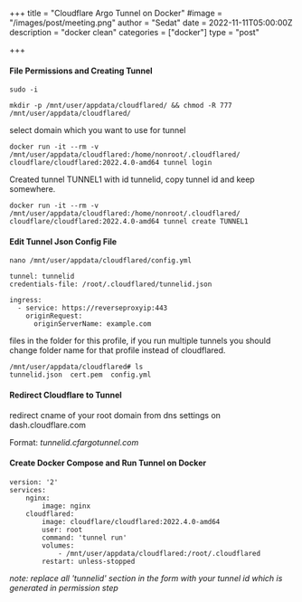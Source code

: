 +++
title = "Cloudflare Argo Tunnel on Docker"
#image = "/images/post/meeting.png"
author = "Sedat"
date = 2022-11-11T05:00:00Z
description = "docker clean"
categories = ["docker"]
type = "post"

+++
#### File Permissions and Creating Tunnel
```
sudo -i

mkdir -p /mnt/user/appdata/cloudflared/ && chmod -R 777 /mnt/user/appdata/cloudflared/
```

select domain which you want to use for tunnel


```
docker run -it --rm -v /mnt/user/appdata/cloudflared:/home/nonroot/.cloudflared/ cloudflare/cloudflared:2022.4.0-amd64 tunnel login
```

Created tunnel TUNNEL1 with id tunnelid, copy tunnel id and keep somewhere.

```
docker run -it --rm -v /mnt/user/appdata/cloudflared:/home/nonroot/.cloudflared/ cloudflare/cloudflared:2022.4.0-amd64 tunnel create TUNNEL1
```

#### Edit Tunnel Json Config File

`nano /mnt/user/appdata/cloudflared/config.yml`


```
tunnel: tunnelid
credentials-file: /root/.cloudflared/tunnelid.json

ingress:
  - service: https://reverseproxyip:443
    originRequest:
      originServerName: example.com
```

files in the folder for this profile, if you run multiple tunnels you should change folder name for that profile instead of cloudflared.


```
/mnt/user/appdata/cloudflared# ls
tunnelid.json  cert.pem  config.yml
```

#### Redirect Cloudflare to Tunnel


redirect cname of your root domain from dns settings on dash.cloudflare.com

Format: *tunnelid.cfargotunnel.com*

#### Create Docker Compose and Run Tunnel on Docker

```
version: '2'
services:
    nginx:
        image: nginx
    cloudflared:
        image: cloudflare/cloudflared:2022.4.0-amd64
        user: root
        command: 'tunnel run'
        volumes:
            - /mnt/user/appdata/cloudflared:/root/.cloudflared
        restart: unless-stopped
```

*note: replace all 'tunnelid' section in the form with your tunnel id which is generated in permission step*
